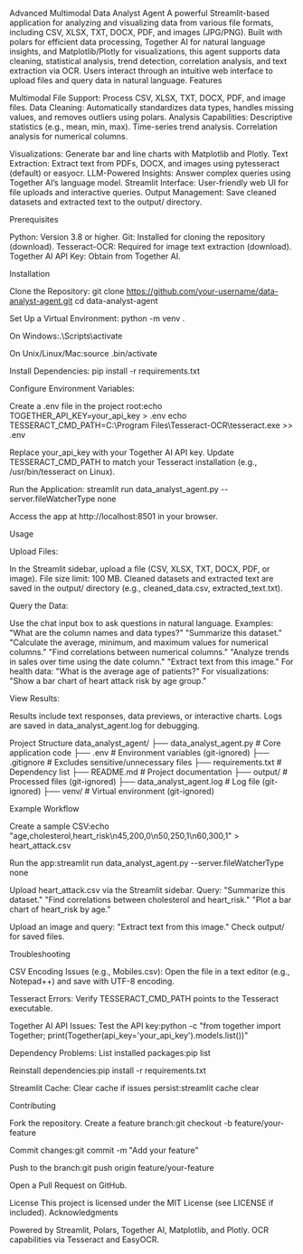 Advanced Multimodal Data Analyst Agent
A powerful Streamlit-based application for analyzing and visualizing data from various file formats, including CSV, XLSX, TXT, DOCX, PDF, and images (JPG/PNG). Built with polars for efficient data processing, Together AI for natural language insights, and Matplotlib/Plotly for visualizations, this agent supports data cleaning, statistical analysis, trend detection, correlation analysis, and text extraction via OCR. Users interact through an intuitive web interface to upload files and query data in natural language.
Features

Multimodal File Support: Process CSV, XLSX, TXT, DOCX, PDF, and image files.
Data Cleaning: Automatically standardizes data types, handles missing values, and removes outliers using polars.
Analysis Capabilities:
Descriptive statistics (e.g., mean, min, max).
Time-series trend analysis.
Correlation analysis for numerical columns.


Visualizations: Generate bar and line charts with Matplotlib and Plotly.
Text Extraction: Extract text from PDFs, DOCX, and images using pytesseract (default) or easyocr.
LLM-Powered Insights: Answer complex queries using Together AI’s language model.
Streamlit Interface: User-friendly web UI for file uploads and interactive queries.
Output Management: Save cleaned datasets and extracted text to the output/ directory.

Prerequisites

Python: Version 3.8 or higher.
Git: Installed for cloning the repository (download).
Tesseract-OCR: Required for image text extraction (download).
Together AI API Key: Obtain from Together AI.

Installation

Clone the Repository:
git clone https://github.com/your-username/data-analyst-agent.git
cd data-analyst-agent


Set Up a Virtual Environment:
python -m venv .


On Windows:.\Scripts\activate


On Unix/Linux/Mac:source .bin/activate




Install Dependencies:
pip install -r requirements.txt


Configure Environment Variables:

Create a .env file in the project root:echo TOGETHER_API_KEY=your_api_key > .env
echo TESSERACT_CMD_PATH=C:\Program Files\Tesseract-OCR\tesseract.exe >> .env


Replace your_api_key with your Together AI API key.
Update TESSERACT_CMD_PATH to match your Tesseract installation (e.g., /usr/bin/tesseract on Linux).


Run the Application:
streamlit run data_analyst_agent.py --server.fileWatcherType none


Access the app at http://localhost:8501 in your browser.



Usage

Upload Files:

In the Streamlit sidebar, upload a file (CSV, XLSX, TXT, DOCX, PDF, or image).
File size limit: 100 MB.
Cleaned datasets and extracted text are saved in the output/ directory (e.g., cleaned_data.csv, extracted_text.txt).


Query the Data:

Use the chat input box to ask questions in natural language. Examples:
"What are the column names and data types?"
"Summarize this dataset."
"Calculate the average, minimum, and maximum values for numerical columns."
"Find correlations between numerical columns."
"Analyze trends in sales over time using the date column."
"Extract text from this image."
For health data: "What is the average age of patients?"
For visualizations: "Show a bar chart of heart attack risk by age group."




View Results:

Results include text responses, data previews, or interactive charts.
Logs are saved in data_analyst_agent.log for debugging.



Project Structure
data_analyst_agent/
├── data_analyst_agent.py  # Core application code
├── .env                   # Environment variables (git-ignored)
├── .gitignore             # Excludes sensitive/unnecessary files
├── requirements.txt       # Dependency list
├── README.md              # Project documentation
├── output/                # Processed files (git-ignored)
├── data_analyst_agent.log # Log file (git-ignored)
├── venv/                  # Virtual environment (git-ignored)

Example Workflow

Create a sample CSV:echo "age,cholesterol,heart_risk\n45,200,0\n50,250,1\n60,300,1" > heart_attack.csv


Run the app:streamlit run data_analyst_agent.py --server.fileWatcherType none


Upload heart_attack.csv via the Streamlit sidebar.
Query:
"Summarize this dataset."
"Find correlations between cholesterol and heart_risk."
"Plot a bar chart of heart_risk by age."


Upload an image and query: "Extract text from this image."
Check output/ for saved files.

Troubleshooting

CSV Encoding Issues (e.g., Mobiles.csv):
Open the file in a text editor (e.g., Notepad++) and save with UTF-8 encoding.


Tesseract Errors:
Verify TESSERACT_CMD_PATH points to the Tesseract executable.


Together AI API Issues:
Test the API key:python -c "from together import Together; print(Together(api_key='your_api_key').models.list())"




Dependency Problems:
List installed packages:pip list


Reinstall dependencies:pip install -r requirements.txt




Streamlit Cache:
Clear cache if issues persist:streamlit cache clear





Contributing

Fork the repository.
Create a feature branch:git checkout -b feature/your-feature


Commit changes:git commit -m "Add your feature"


Push to the branch:git push origin feature/your-feature


Open a Pull Request on GitHub.

License
This project is licensed under the MIT License (see LICENSE if included).
Acknowledgments

Powered by Streamlit, Polars, Together AI, Matplotlib, and Plotly.
OCR capabilities via Tesseract and EasyOCR.

